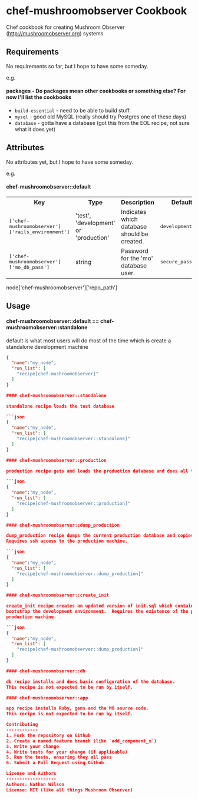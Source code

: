 chef-mushroomobserver Cookbook
=========================

Chef cookbook for creating Mushroom Observer (http://mushroomobserver.org) systems

Requirements
------------
No requirements so far, but I hope to have some someday.

e.g.
#### packages - Do packages mean other cookbooks or something else?  For now I'll list the cookbooks
- `build-essential` - need to be able to build stuff.
- `mysql` - good old MySQL (really should try Postgres one of these days)
- `database` - gotta have a database (got this from the EOL recipe, not sure what it does yet)

Attributes
----------
No attributes yet, but I hope to have some someday.

e.g.
#### chef-mushroomobserver::default
<table>
  <tr>
    <th>Key</th>
    <th>Type</th>
    <th>Description</th>
    <th>Default</th>
  </tr>
  <tr>
    <td><tt>['chef-mushroomobserver']['rails_environment']</tt></td>
    <td>'test', 'development' or 'production'</td>
    <td>Indicates which database should be created.</td>
    <td><tt>development</tt></td>
  </tr>
  <tr>
    <td><tt>['chef-mushroomobserver']['mo_db_pass']</tt></td>
    <td>string</td>
    <td>Password for the 'mo' database user.</td>
    <td><tt>secure_password</tt></td>
  </tr>
</table>

node['chef-mushroomobserver']['repo_path']

Usage
-----

#### chef-mushroomobserver::default == chef-mushroomobserver::standalone

default is what most users will do most of the time which is create a standalone development machine

```json
{
  "name":"my_node",
  "run_list": [
    "recipe[chef-mushroomobserver]"
  ]
}

#### chef-mushroomobserver::standalone

standalone recipe loads the test database

```json
{
  "name":"my_node",
  "run_list": [
    "recipe[chef-mushroomobserver::standalone]"
  ]
}

#### chef-mushroomobserver::production

production recipe gets and loads the production database and does all the other stuff needed for the production machine

```json
{
  "name":"my_node",
  "run_list": [
    "recipe[chef-mushroomobserver::production]"
  ]
}

#### chef-mushroomobserver::dump_production

dump_production recipe dumps the current production database and copies it to files/prod.sql.
Requires ssh access to the production machine.

```json
{
  "name":"my_node",
  "run_list": [
    "recipe[chef-mushroomobserver::dump_production]"
  ]
}

#### chef-mushroomobserver::create_init

create_init recipe creates an updated version of init.sql which contains no private information and can be used to
bootstrap the development environment.  Requires the existence of the prod.sql which requires ssh access to the
production machine.

```json
{
  "name":"my_node",
  "run_list": [
    "recipe[chef-mushroomobserver::dump_production]"
  ]
}

#### chef-mushroomobserver::db

db recipe installs and does basic configuration of the database.
This recipe is not expected to be run by itself.

#### chef-mushroomobserver::app

app recipe installs Ruby, gems and the MO source code.
This recipe is not expected to be run by itself.

Contributing
------------
1. Fork the repository on Github
2. Create a named feature branch (like `add_component_x`)
3. Write your change
4. Write tests for your change (if applicable)
5. Run the tests, ensuring they all pass
6. Submit a Pull Request using Github

License and Authors
-------------------
Authors: Nathan Wilson
License: MIT (like all things Mushroom Observer)
